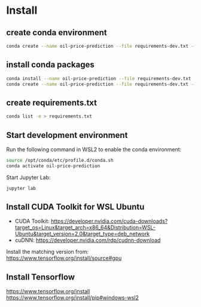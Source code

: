 # Install
## create conda environment
````bash
conda create --name oil-price-prediction --file requirements-dev.txt --channel default --channel conda-forge
````
## install conda packages
````bash
conda install --name oil-price-prediction --file requirements-dev.txt --channel default --channel conda-forge
conda create --name oil-price-prediction --file requirements-dev.txt --channel default --channel conda-forge

````
## create requirements.txt
````bash
conda list -e > requirements.txt
````

## Start development environment
Run the following command in WSL2 to enable the conda environment:
````bash
source /opt/conda/etc/profile.d/conda.sh
conda activate oil-price-prediction
````
Start Jupyter Lab:
````bash
jupyter lab
````

## Install CUDA Toolkit for WSL Ubuntu
* CUDA Toolkit: https://developer.nvidia.com/cuda-downloads?target_os=Linux&target_arch=x86_64&Distribution=WSL-Ubuntu&target_version=2.0&target_type=deb_network
* cuDNN: https://developer.nvidia.com/rdp/cudnn-download

Install the matching version from:
https://www.tensorflow.org/install/source#gpu

## Install Tensorflow
https://www.tensorflow.org/install
https://www.tensorflow.org/install/pip#windows-wsl2
